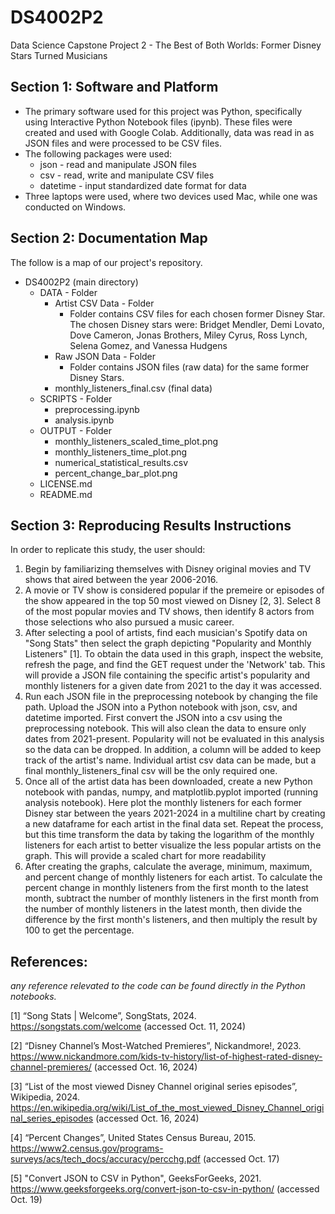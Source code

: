 # DS4002P2
Data Science Capstone Project 2 - The Best of Both Worlds: Former Disney Stars Turned Musicians

## Section 1: Software and Platform
* The primary software used for this project was Python, specifically using Interactive Python Notebook files (ipynb). These files were created and used with Google Colab. Additionally, data was read in as JSON files and were processed to be CSV files.
* The following packages were used:
    * json - read and manipulate JSON files
    * csv - read, write and manipulate CSV files
    * datetime - input standardized date format for data
* Three laptops were used, where two devices used Mac, while one was conducted on Windows.

## Section 2: Documentation Map
The follow is a map of our project's repository.
* DS4002P2 (main directory)
    * DATA - Folder
        * Artist CSV Data - Folder
            * Folder contains CSV files for each chosen former Disney Star. The chosen Disney stars were: Bridget Mendler, Demi Lovato, Dove Cameron, Jonas Brothers, Miley Cyrus, Ross Lynch, Selena Gomez, and Vanessa Hudgens
        * Raw JSON Data - Folder
            * Folder contains JSON files (raw data) for the same former Disney Stars.
        * monthly_listeners_final.csv (final data)
    * SCRIPTS - Folder
        * preprocessing.ipynb
        * analysis.ipynb
    * OUTPUT - Folder
        * monthly_listeners_scaled_time_plot.png
        * monthly_listeners_time_plot.png
        * numerical_statistical_results.csv
        * percent_change_bar_plot.png
    * LICENSE.md
    * README.md

## Section 3: Reproducing Results Instructions
In order to replicate this study, the user should:
1. Begin by familiarizing themselves with Disney original movies and TV shows that aired between the year 2006-2016.
2. A movie or TV show is considered popular if the premeire or episodes of the show appeared in the top 50 most viewed on Disney [2, 3]. Select 8 of the most popular movies and TV shows, then identify 8 actors from those selections who also pursued a music career.
3. After selecting a pool of artists, find each musician's Spotify data on "Song Stats" then select the graph depicting "Popularity and Monthly Listeners" [1]. To obtain the data used in this graph, inspect the website, refresh the page, and find the GET request under the 'Network' tab. This will provide a JSON file containing the specific artist's popularity and monthly listeners for a given date from 2021 to the day it was accessed.
4. Run each JSON file in the preprocessing notebook by changing the file path. Upload the JSON into a Python notebook with json, csv, and datetime imported. First convert the JSON into a csv using the preprocessing notebook. This will also clean the data to ensure only dates from 2021-present. Popularity will not be evaluated in this analysis so the data can be dropped. In addition, a column will be added to keep track of the artist's name. Individual artist csv data can be made, but a final monthly_listeners_final csv will be the only required one. 
4. Once all of the artist data has been downloaded, create a new Python notebook with pandas, numpy, and matplotlib.pyplot imported (running analysis notebook). Here plot the monthly listeners for each former Disney star between the years 2021-2024 in a multiline chart by creating a new dataframe for each artist in the final data set. Repeat the process, but this time transform the data by taking the logarithm of the monthly listeners for each artist to better visualize the less popular artists on the graph. This will provide a scaled chart for more readability
5. After creating the graphs, calculate the average, minimum, maximum, and percent change of monthly listeners for each artist. To calculate the percent change in monthly listeners from the first month to the latest month, subtract the number of monthly listeners in the first month from the number of monthly listeners in the latest month, then divide the difference by the first month's listeners, and then multiply the result by 100 to get the percentage.

 ## References:
 *any reference relevated to the code can  be found directly in the Python notebooks.*

[1] “Song Stats | Welcome”, SongStats, 2024. https://songstats.com/welcome (accessed Oct. 11, 2024)

[2] “Disney Channel’s Most-Watched Premieres”, Nickandmore!, 2023.
https://www.nickandmore.com/kids-tv-history/list-of-highest-rated-disney-channel-premieres/ (accessed Oct. 16, 2024)

[3] “List of the most viewed Disney Channel original series episodes”, Wikipedia, 2024.
https://en.wikipedia.org/wiki/List_of_the_most_viewed_Disney_Channel_original_series_episodes (accessed Oct. 16, 2024)

[4] “Percent Changes”, United States Census Bureau, 2015.
https://www2.census.gov/programs-surveys/acs/tech_docs/accuracy/percchg.pdf (accessed Oct. 17)

[5] "Convert JSON to CSV in Python", GeeksForGeeks, 2021. https://www.geeksforgeeks.org/convert-json-to-csv-in-python/ (accessed Oct. 19)
